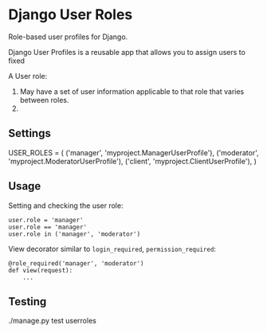 Django User Roles
=================

Role-based user profiles for Django.


Django User Profiles is a reusable app that allows you to assign users to
fixed 

A User role:

1.  May have a set of user information applicable to that role that varies
    between roles.
2.  


Settings
--------

USER_ROLES = (
    ('manager', 'myproject.ManagerUserProfile'),
    ('moderator', 'myproject.ModeratorUserProfile'),
    ('client', 'myproject.ClientUserProfile'),
)

Usage
-----

Setting and checking the user role:

    user.role = 'manager'
    user.role == 'manager'
    user.role in ('manager', 'moderator')

View decorator similar to `login_required`, `permission_required`:

    @role_required('manager', 'moderator')
    def view(request):
        ...

Testing
-------

./manage.py test userroles
